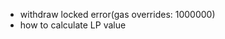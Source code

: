 - withdraw locked error(gas overrides: 1000000)
- how to calculate LP value
<!-- - UI: Lock time display -->